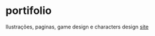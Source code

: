 # portifolio
 Ilustrações, paginas, game design e characters design
[site](https://gracielle-sampaio.github.io/portifolio-graciellesampaio/)
